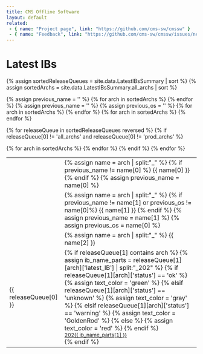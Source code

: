 ```yaml
---
title: CMS Offline Software
layout: default
related:
 - { name: "Project page", link: "https://github.com/cms-sw/cmssw" }
 - { name: "Feedback", link: "https://github.com/cms-sw/cmssw/issues/new" }
---
```



# Latest IBs

{% assign sortedReleaseQueues = site.data.LatestIBsSummary | sort %}
{% assign sortedArchs = site.data.LatestIBsSummary.all_archs | sort %}
<table style="overflow-x: scroll; margin-right: 20px;">
  <tr>
    <td>
    </td>
    {% assign previous_name = ''  %}
    {% for arch in sortedArchs %}
      <td>
      {% assign name = arch | split:"_"  %}
      {% if previous_name != name[0] %}
        {{  name[0] }}
      {% endif %}
      {% assign previous_name = name[0]  %}
      </td>
    {% endfor %}
  </tr>
  <tr>
   <td>
   </td>
   {% assign previous_name = ''  %}
   {% assign previous_os = ''  %}
   {% for arch in sortedArchs %}
      <td>
      {% assign name = arch | split:"_"  %}
      {% if previous_name != name[1] or previous_os != name[0]%}
        {{  name[1] }}
      {% endif %}
      {% assign previous_name = name[1]  %}
      {% assign previous_os = name[0]  %}
      </td>
   {% endfor %}
  </tr>
  <tr>
   <td>
   </td>
   {% for arch in sortedArchs %}
   <td>
    {% assign name = arch | split:"_"  %}
      {{  name[2] }}
   </td>
   {% endfor %}
  </tr>

  {% for releaseQueue in sortedReleaseQueues reversed %} 
    {% if releaseQueue[0] != 'all_archs' and releaseQueue[0] != 'prod_archs' %}
    <tr>
      <td>
        {{ releaseQueue[0] }}
      </td>
      {% for arch in sortedArchs %}
        <td >
         {% if releaseQueue[1] contains arch %}
            {% assign ib_name_parts = releaseQueue[1][arch]['latest_IB']  | split:"_202"  %}
            {% if releaseQueue[1][arch]['status'] == 'ok' %}
              {% assign text_color = 'green'  %}
            {% elsif releaseQueue[1][arch]['status'] == 'unknown' %}
              {% assign text_color = 'gray'  %}
            {% elsif releaseQueue[1][arch]['status'] == 'warning' %}
              {% assign text_color = 'GoldenRod'  %}
            {% else %}
              {% assign text_color = 'red'  %}
            {% endif %}  
              <small>
                <a style="color:{{ text_color }}" href="http://cms-sw.github.io/showIB.html#{{ releaseQueue[1][arch]['latest_IB'] }}" > 202{{ ib_name_parts[1] }} </a>                
              </small>
         {% endif %}
        </td>
      {% endfor %}
    </tr>
    {% endif %}
  {% endfor %}


</table>



